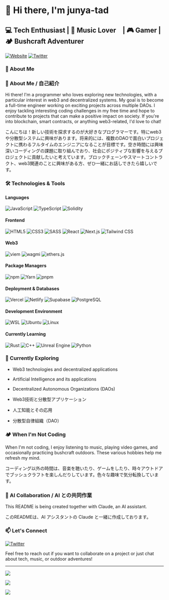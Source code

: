 # 👋 Hi there, I'm junya-tad

## 💻 Tech Enthusiast | 🎵 Music Lover　| 🎮 Gamer | 🏕️ Bushcraft Adventurer

[![Website](https://img.shields.io/badge/-Website-4285F4?style=flat-square&logo=google-chrome&logoColor=white)](https://junblog-dot.com/)
[![Twitter](https://img.shields.io/badge/-Twitter-1DA1F2?style=flat-square&logo=twitter&logoColor=white)](https://twitter.com/junya_tad)


### 🚀 About Me

### 🚀 About Me / 自己紹介

Hi there! I'm a programmer who loves exploring new technologies, with a particular interest in web3 and decentralized systems. My goal is to become a full-time engineer working on exciting projects across multiple DAOs. I enjoy tackling interesting coding challenges in my free time and hope to contribute to projects that can make a positive impact on society. If you're into blockchain, smart contracts, or anything web3-related, I'd love to chat!

こんにちは！新しい技術を探求するのが大好きなプログラマーです。特にweb3や分散型システムに興味があります。将来的には、複数のDAOで面白いプロジェクトに携わるフルタイムのエンジニアになることが目標です。空き時間には興味深いコーディングの課題に取り組んでおり、社会にポジティブな影響を与えるプロジェクトに貢献したいと考えています。ブロックチェーンやスマートコントラクト、web3関連のことに興味がある方、ぜひ一緒にお話しできたら嬉しいです。


### 🛠️ Technologies & Tools

#### Languages
![JavaScript](https://img.shields.io/badge/-JavaScript-F7DF1E?style=flat-square&logo=javascript&logoColor=black)
![TypeScript](https://img.shields.io/badge/-TypeScript-3178C6?style=flat-square&logo=typescript&logoColor=white)
![Solidity](https://img.shields.io/badge/-Solidity-363636?style=flat-square&logo=solidity&logoColor=white)

#### Frontend
![HTML5](https://img.shields.io/badge/-HTML5-E34F26?style=flat-square&logo=html5&logoColor=white)
![CSS3](https://img.shields.io/badge/-CSS3-1572B6?style=flat-square&logo=css3&logoColor=white)
![SASS](https://img.shields.io/badge/-SASS-CC6699?style=flat-square&logo=sass&logoColor=white)
![React](https://img.shields.io/badge/-React-61DAFB?style=flat-square&logo=react&logoColor=black)
![Next.js](https://img.shields.io/badge/-Next.js-000000?style=flat-square&logo=next.js&logoColor=white)
![Tailwind CSS](https://img.shields.io/badge/-Tailwind%20CSS-38B2AC?style=flat-square&logo=tailwind-css&logoColor=white)

#### Web3
![viem](https://img.shields.io/badge/-V%20viem-646CFF?style=flat-square&logoColor=white)
![wagmi](https://img.shields.io/badge/-W%20wagmi-21BF96?style=flat-square&logoColor=white)
![ethers.js](https://img.shields.io/badge/-ethers.js-3C3C3D?style=flat-square&logo=ethereum&logoColor=white)

#### Package Managers
![npm](https://img.shields.io/badge/-npm-CB3837?style=flat-square&logo=npm&logoColor=white)
![Yarn](https://img.shields.io/badge/-Yarn-2C8EBB?style=flat-square&logo=yarn&logoColor=white)
![pnpm](https://img.shields.io/badge/-pnpm-F69220?style=flat-square&logo=pnpm&logoColor=white)

#### Deployment & Databases
![Vercel](https://img.shields.io/badge/-Vercel-000000?style=flat-square&logo=vercel&logoColor=white)
![Netlify](https://img.shields.io/badge/-Netlify-00C7B7?style=flat-square&logo=netlify&logoColor=white)
![Supabase](https://img.shields.io/badge/-Supabase-3ECF8E?style=flat-square&logo=supabase&logoColor=white)
![PostgreSQL](https://img.shields.io/badge/-PostgreSQL-336791?style=flat-square&logo=postgresql&logoColor=white)

#### Development Environment
![WSL](https://img.shields.io/badge/-WSL-4D4D4D?style=flat-square&logo=windows&logoColor=white)
![Ubuntu](https://img.shields.io/badge/-Ubuntu-E95420?style=flat-square&logo=ubuntu&logoColor=white)
![Linux](https://img.shields.io/badge/-Linux-FCC624?style=flat-square&logo=linux&logoColor=black)

#### Currently Learning
![Rust](https://img.shields.io/badge/-Rust-000000?style=flat-square&logo=rust&logoColor=white)
![C++](https://img.shields.io/badge/-C++-00599C?style=flat-square&logo=c%2B%2B&logoColor=white)
![Unreal Engine](https://img.shields.io/badge/-Unreal%20Engine-313131?style=flat-square&logo=unreal-engine&logoColor=white)
![Python](https://img.shields.io/badge/-Python-3776AB?style=flat-square&logo=python&logoColor=white)

### 🌱 Currently Exploring

- Web3 technologies and decentralized applications
- Artificial Intelligence and its applications
- Decentralized Autonomous Organizations (DAOs)

- Web3技術と分散型アプリケーション
- 人工知能とその応用
- 分散型自律組織（DAO）

### 🏕️ When I'm Not Coding


When I'm not coding, I enjoy listening to music, playing video games, and occasionally practicing bushcraft outdoors. These various hobbies help me refresh my mind.

コーディング以外の時間は、音楽を聴いたり、ゲームをしたり、時々アウトドアでブッシュクラフトを楽しんだりしています。色々な趣味で気分転換しています。

### 🤖 AI Collaboration / AI との共同作業

This README is being created together with Claude, an AI assistant.

このREADMEは、AI アシスタントの Claude と一緒に作成しております。

### 📫 Let's Connect

[![Twitter](https://img.shields.io/badge/-Twitter-1DA1F2?style=flat-square&logo=twitter&logoColor=white)](https://twitter.com/junya_tad)

Feel free to reach out if you want to collaborate on a project or just chat about tech, music, or outdoor adventures!

---

![](http://github-profile-summary-cards.vercel.app/api/cards/profile-details?username=junya-thinkactive-d&theme=radical)

![](https://github-readme-stats.vercel.app/api?username=junya-thinkactive-d&show_icons=true&theme=radical&count_private=true)

![](https://github-readme-stats.vercel.app/api/top-langs/?username=junya-thinkactive-d&layout=compact&theme=radical)

